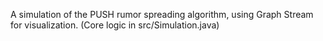 A simulation of the PUSH rumor spreading algorithm, using Graph Stream for visualization.
(Core logic in src/Simulation.java)
